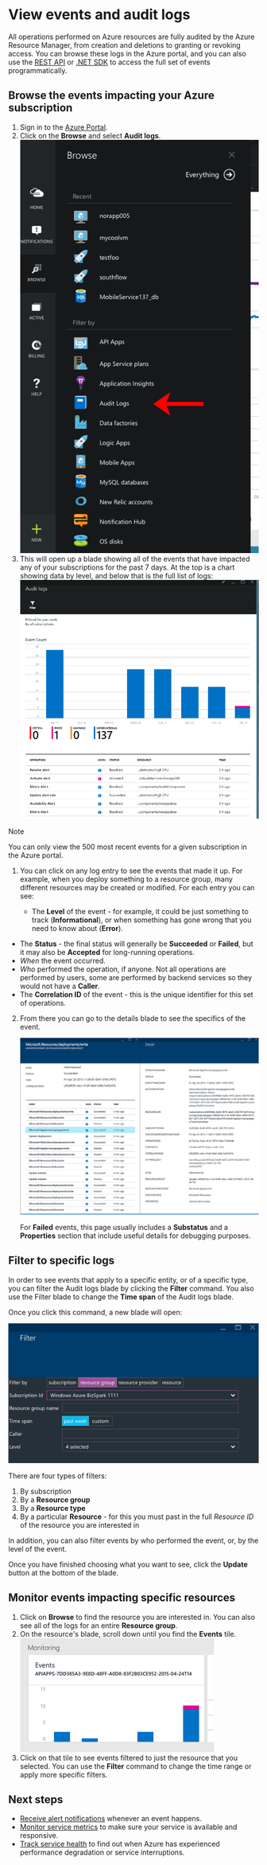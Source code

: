 <properties 
    pageTitle="View events and audit logs" 
    description="Learn how to see all of the events that happen in your Azure subscription." 
    authors="HaniKN-MSFT" 
    manager="kamrani" 
    editor="" 
    services="azure-portal" 
    documentationCenter="na"/>

<tags 
    ms.service="azure-portal" 
    ms.workload="na" 
    ms.tgt_pltfrm="na" 
    ms.devlang="na" 
    ms.topic="article" 
    ms.date="04/28/2015" 
    ms.author="hanikn"/>

# View events and audit logs
All operations performed on Azure resources are fully audited by the Azure Resource Manager, from creation and deletions to granting or revoking access. You can browse these logs in the Azure portal, and you can also use the [REST API](https://msdn.microsoft.com/library/azure/dn931927.aspx) or [.NET SDK](https://www.nuget.org/packages/Microsoft.Azure.Insights/) to access the full set of events programmatically.

## Browse the events impacting your Azure subscription
1. Sign in to the [Azure Portal](https://portal.azure.com/).
2. Click on the **Browse** and select **Audit logs**.  
 ![Browse Hub](./media/insights-debugging-with-events/Insights_Browse.png)
3. This will open up a blade showing all of the events that have impacted any of your subscriptions for the past 7 days. At the top is a chart showing data by level, and below that is the full list of logs:
 ![All events](./media/insights-debugging-with-events/Insights_AllEvents.png)

> [!NOTE]
> You can only view the 500 most recent events for a given subscription in the Azure portal. 
> 
> 
1. You can click on any log entry to see the events that made it up. For example, when you deploy something to a resource group, many different resources may be created or modified. For each entry you can see:

   * The **Level** of the event - for example, it could be just something to track (**Informational**), or when something has gone wrong that you need to know about (**Error**). 
* The **Status** - the final status will generally be **Succeeded** or **Failed**, but it may also be **Accepted** for long-running operations.
* *When* the event occurred.
* *Who* performed the operation, if anyone. Not all operations are performed by users, some are performed by backend services so they would not have a **Caller**.
* The **Correlation ID** of the event - this is the unique identifier for this set of operations.

2. From there you can go to the details blade to see the specifics of the event.

    ![Resource groups](./media/insights-debugging-with-events/Insights_EventDetails.png)

    For **Failed** events, this page usually includes a **Substatus** and a **Properties** section that include useful details for debugging purposes.


## Filter to specific logs
In order to see events that apply to a specific entity, or of a specific type, you can filter the Audit logs blade by clicking the **Filter** command. You also use the Filter blade to change the **Time span** of the Audit logs blade.

Once you click this command, a new blade will open:

![Filter](./media/insights-debugging-with-events/Insights_EventFilter.png)

There are four types of filters:

1. By subscription
2. By a **Resource group**
3. By a **Resource type**
4. By a particular **Resource** - for this you must past in the full *Resource ID* of the resource you are interested in

In addition, you can also filter events by who performed the event, or, by the level of the event.

Once you have finished choosing what you want to see, click the **Update** button at the bottom of the blade.

## Monitor events impacting specific resources
1. Click on **Browse** to find the resource you are interested in. You can also see all of the logs for an entire **Resource group**.
2. On the resource's blade, scroll down until you find the **Events** tile.  
 ![Events tile](./media/insights-debugging-with-events/Insights_EventsTile.png)
3. Click on that tile to see events filtered to just the resource that you selected. You can use the **Filter** command to change the time range or apply more specific filters.

## Next steps
* [Receive alert notifications](insights-receive-alert-notifications.md) whenever an event happens.
* [Monitor service metrics](insights-how-to-customize-monitoring.md) to make sure your service is available and responsive.
* [Track service health](insights-service-health.md) to find out when Azure has experienced performance degradation or service interruptions.  

